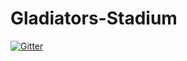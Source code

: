 # Gladiators-Stadium

[![Gitter](https://badges.gitter.im/Gladiators-Stadium/Lobby.svg)](https://gitter.im/Gladiators-Stadium/Lobby?utm_source=badge&utm_medium=badge&utm_campaign=pr-badge&utm_content=badge)